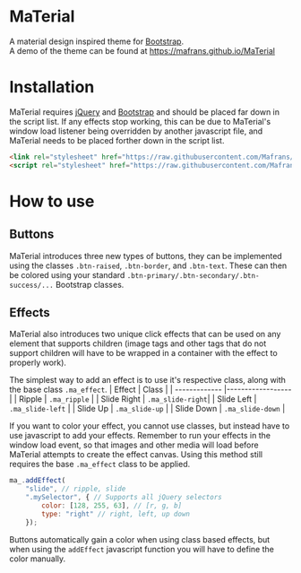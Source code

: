 # MaTerial
A material design inspired theme for [Bootstrap](https://getbootstrap.com).  
A demo of the theme can be found at https://mafrans.github.io/MaTerial

# Installation
MaTerial requires [jQuery](https://jquery.com) and [Bootstrap](https://getbootstrap.com) and should be placed far down in the script list. If any effects stop working, this can be due to MaTerial's window load listener being overridden by another javascript file, and MaTerial needs to be placed forther down in the script list.

```html
<link rel="stylesheet" href="https://raw.githubusercontent.com/Mafrans/MaTerial/master/MaTerial.css">
<script rel="stylesheet" href="https://raw.githubusercontent.com/Mafrans/MaTerial/master/MaTerial.js">
```

# How to use
## Buttons
MaTerial introduces three new types of buttons, they can be implemented using the classes `.btn-raised`, `.btn-border`, and `.btn-text`. These can then be colored using your standard `.btn-primary/.btn-secondary/.btn-success/...` Bootstrap classes.

## Effects
MaTerial also introduces two unique click effects that can be used on any element that supports children (image tags and other tags that do not support children will have to be wrapped in a container with the effect to properly work).

The simplest way to add an effect is to use it's respective class, along with the base class `.ma_effect`.
| Effect        | Class            |
| ------------- |------------------|
| Ripple        | `.ma_ripple`     |
| Slide Right   | `.ma_slide-right`|
| Slide Left    | `.ma_slide-left` |
| Slide Up      | `.ma_slide-up`   |
| Slide Down    | `.ma_slide-down` |

If you want to color your effect, you cannot use classes, but instead have to use javascript to add your effects. Remember to run your effects in the window load event, so that images and other media will load before MaTerial attempts to create the effect canvas. Using this method still requires the base `.ma_effect` class to be applied.
```javascript
ma_.addEffect(
    "slide", // ripple, slide
    ".mySelector", { // Supports all jQuery selectors 
        color: [128, 255, 63], // [r, g, b]
        type: "right" // right, left, up down 
    });
```

Buttons automatically gain a color when using class based effects, but when using the `addEffect` javascript function you will have to define the color manually.